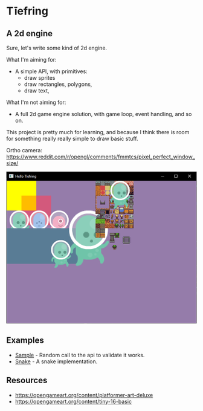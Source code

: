 # Tīefring

## A 2d engine

Sure, let's write some kind of 2d engine.

What I'm aiming for:

- A simple API, with primitives:
  - draw sprites
  - draw rectangles, polygons,
  - draw text,

What I'm not aiming for:

- A full 2d game engine solution, with game loop, event handling, and so on.

This project is pretty much for learning, and because I think there is room for something really really simple to draw basic stuff.

Ortho camera: https://www.reddit.com/r/opengl/comments/fmmtcs/pixel_perfect_window_size/

![Screenshot](screenshot.png)

## Examples

- [Sample](sample) - Random call to the api to validate it works.
- [Snake](snake) - A snake implementation.

## Resources

- https://opengameart.org/content/platformer-art-deluxe
- https://opengameart.org/content/tiny-16-basic
